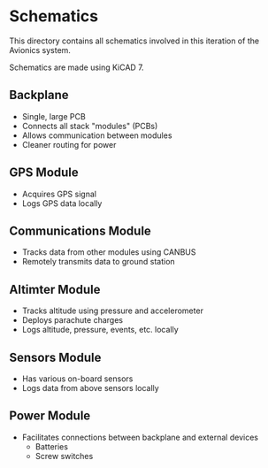 # Schematics

This directory contains all schematics involved in this iteration of the Avionics system.

Schematics are made using KiCAD 7.

## Backplane
- Single, large PCB
- Connects all stack "modules" (PCBs)
- Allows communication between modules
- Cleaner routing for power

## GPS Module
- Acquires GPS signal
- Logs GPS data locally

## Communications Module
- Tracks data from other modules using CANBUS
- Remotely transmits data to ground station

## Altimter Module
- Tracks altitude using pressure and accelerometer
- Deploys parachute charges
- Logs altitude, pressure, events, etc. locally

## Sensors Module
- Has various on-board sensors
- Logs data from above sensors locally

## Power Module
- Facilitates connections between backplane and external devices
	- Batteries
	- Screw switches